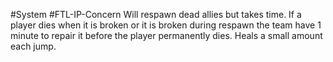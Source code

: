#System #FTL-IP-Concern
Will respawn dead allies but takes time. If a player dies when it is broken or it is broken during respawn the team have 1 minute to repair it before the player permanently dies. Heals a small amount each jump.